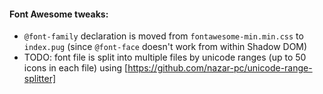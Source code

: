 #### Font Awesome tweaks:
* `@font-family` declaration is moved from `fontawesome-min.min.css` to `index.pug` (since `@font-face` doesn't work from within Shadow DOM)
* TODO: font file is split into multiple files by unicode ranges (up to 50 icons in each file) using [https://github.com/nazar-pc/unicode-range-splitter]
